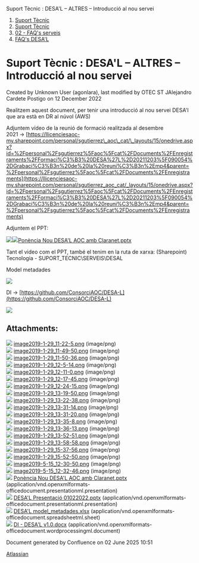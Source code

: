 Suport Tècnic : DESA'L – ALTRES – Introducció al nou servei  

1.  [Suport Tècnic](index.md)
2.  [Suport Tècnic](13893782.md)
3.  [02 - FAQ's serveis](26313393.md)
4.  [FAQ's DESA'L](28705552.md)

Suport Tècnic : DESA'L – ALTRES – Introducció al nou servei
===========================================================

Created by Unknown User (agonlara), last modified by OTEC ST JAlejandro Cardete Postigo on 12 December 2022

Realitzem aquest document, per tenir una introducció al nou servei DESA'l que ara està en DR al núvol (AWS)

  

Adjuntem vídeo de la reunió de formació realitzada al desembre 2021 → [https://llicenciesaoc-my.sharepoint.com/personal/sgutierrez\_aoc\_cat/\_layouts/15/onedrive.aspx?id=%2Fpersonal%2Fsgutierrez%5Faoc%5Fcat%2FDocuments%2FEnregistraments%2FFormaci%C3%B3%20DESA%27L%2D20211203%5F090054%2DGrabaci%C3%B3n%20de%20la%20reuni%C3%B3n%2Emp4&parent=%2Fpersonal%2Fsgutierrez%5Faoc%5Fcat%2FDocuments%2FEnregistraments](https://llicenciesaoc-my.sharepoint.com/personal/sgutierrez_aoc_cat/_layouts/15/onedrive.aspx?id=%2Fpersonal%2Fsgutierrez%5Faoc%5Fcat%2FDocuments%2FEnregistraments%2FFormaci%C3%B3%20DESA%27L%2D20211203%5F090054%2DGrabaci%C3%B3n%20de%20la%20reuni%C3%B3n%2Emp4&parent=%2Fpersonal%2Fsgutierrez%5Faoc%5Fcat%2FDocuments%2FEnregistraments)

Adjuntem el PPT:

[![](rest/documentConversion/latest/conversion/thumbnail/64980068/1)](/download/attachments/26313457/DESA%27L%20Presentaci%C3%B3%2001022022.pptx?version=1&modificationDate=1644493739552&api=v2)[![](download/resources/com.atlassian.confluence.plugins.confluence-view-file-macro:view-file-macro-resources/images/placeholder-medium-presentation.png)Ponència Nou DESA'L AOC amb Claranet.pptx](/download/attachments/26313457/Pone%CC%80ncia%20Nou%20DESA%27L%20AOC%20amb%20Claranet.pptx?version=1&modificationDate=1643021670584&api=v2)

  

Tant el video com el PPT, també el tenim en la ruta de xarxa: (Sharepoint) Tecnologia - SUPORT\_TECNIC\\SERVEIS\\DESAL

  

Model metadades

[![](rest/documentConversion/latest/conversion/thumbnail/64980069/1)](/download/attachments/26313457/DESA%27L%20model_metadades.xlsx?version=1&modificationDate=1644493765923&api=v2)

  

DI → [https://github.com/ConsorciAOC/DESA-L](https://github.com/ConsorciAOC/DESA-L)

[![](rest/documentConversion/latest/conversion/thumbnail/64980070/1)](/download/attachments/26313457/DI%20-%20DESA%27L%20v1.0.docx?version=1&modificationDate=1644493774426&api=v2)

  

Attachments:
------------

![](images/icons/bullet_blue.gif) [image2019-1-29\_11-22-5.png](attachments/26313457/26314222.png) (image/png)  
![](images/icons/bullet_blue.gif) [image2019-1-29\_11-49-50.png](attachments/26313457/26314268.png) (image/png)  
![](images/icons/bullet_blue.gif) [image2019-1-29\_11-50-36.png](attachments/26313457/26314269.png) (image/png)  
![](images/icons/bullet_blue.gif) [image2019-1-29\_12-5-14.png](attachments/26313457/26314263.png) (image/png)  
![](images/icons/bullet_blue.gif) [image2019-1-29\_12-11-0.png](attachments/26313457/26314251.png) (image/png)  
![](images/icons/bullet_blue.gif) [image2019-1-29\_12-17-45.png](attachments/26313457/26314281.png) (image/png)  
![](images/icons/bullet_blue.gif) [image2019-1-29\_12-24-15.png](attachments/26313457/26314292.png) (image/png)  
![](images/icons/bullet_blue.gif) [image2019-1-29\_13-19-50.png](attachments/26313457/26314346.png) (image/png)  
![](images/icons/bullet_blue.gif) [image2019-1-29\_13-22-38.png](attachments/26313457/26314358.png) (image/png)  
![](images/icons/bullet_blue.gif) [image2019-1-29\_13-31-14.png](attachments/26313457/26314331.png) (image/png)  
![](images/icons/bullet_blue.gif) [image2019-1-29\_13-31-20.png](attachments/26313457/26314330.png) (image/png)  
![](images/icons/bullet_blue.gif) [image2019-1-29\_13-35-8.png](attachments/26313457/26314329.png) (image/png)  
![](images/icons/bullet_blue.gif) [image2019-1-29\_13-36-13.png](attachments/26313457/26314343.png) (image/png)  
![](images/icons/bullet_blue.gif) [image2019-1-29\_13-52-51.png](attachments/26313457/26314378.png) (image/png)  
![](images/icons/bullet_blue.gif) [image2019-1-29\_13-58-58.png](attachments/26313457/26314383.png) (image/png)  
![](images/icons/bullet_blue.gif) [image2019-1-29\_15-37-56.png](attachments/26313457/26314964.png) (image/png)  
![](images/icons/bullet_blue.gif) [image2019-1-29\_15-52-50.png](attachments/26313457/26314942.png) (image/png)  
![](images/icons/bullet_blue.gif) [image2019-5-15\_12-30-50.png](attachments/26313457/26315320.png) (image/png)  
![](images/icons/bullet_blue.gif) [image2019-5-15\_12-32-46.png](attachments/26313457/26315304.png) (image/png)  
![](images/icons/bullet_blue.gif) [Ponència Nou DESA'L AOC amb Claranet.pptx](attachments/26313457/64979653.pptx) (application/vnd.openxmlformats-officedocument.presentationml.presentation)  
![](images/icons/bullet_blue.gif) [DESA'L Presentació 01022022.pptx](attachments/26313457/64980068.pptx) (application/vnd.openxmlformats-officedocument.presentationml.presentation)  
![](images/icons/bullet_blue.gif) [DESA'L model\_metadades.xlsx](attachments/26313457/64980069.xlsx) (application/vnd.openxmlformats-officedocument.spreadsheetml.sheet)  
![](images/icons/bullet_blue.gif) [DI - DESA'L v1.0.docx](attachments/26313457/64980070.docx) (application/vnd.openxmlformats-officedocument.wordprocessingml.document)  

Document generated by Confluence on 02 June 2025 10:51

[Atlassian](http://www.atlassian.com/)